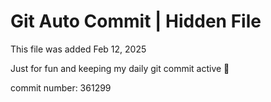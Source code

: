 # Git Auto Commit | Hidden File

This file was added Feb 12, 2025

Just for fun and keeping my daily git commit active 🤪

commit number: 361299

